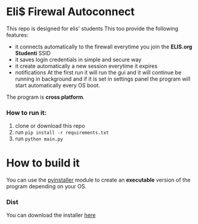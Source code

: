 # Eli$ Firewal Autoconnect
This repo is designed for elis' students
This too provide the following features:
- it connects automatically to the firewall everytime you join the **ELIS.org Studenti** SSID
- it saves login credentials in simple and secure way
- it create automatically a new session everytime it expires
- notifications
At the first run it will run the gui and it will continue be running in background and if it is set in settings panel the program will start automatically every OS boot.

The program is **cross platform**.

### How to run it:
1. clone or download this repo
2. run `pip install -r requirements.txt`
3. run `python main.py`

# How to build it
You can use the [pyinstaller](https://github.com/pyinstaller/pyinstaller) module to create an **executable** version of the program depending on your OS. 

### Dist 
You can download the installer [here]()
